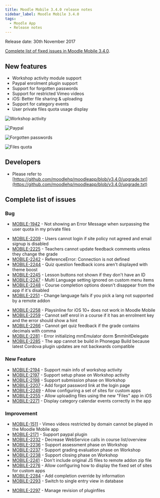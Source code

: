 ```yaml
---
title: Moodle Mobile 3.4.0 release notes
sidebar_label: Moodle Mobile 3.4.0
tags:
  - Moodle App
  - Release notes
---
```


Release date: 30th November 2017

[Complete list of fixed issues in Moodle Mobile 3.4.0](http://moodle.atlassian.net/secure/IssueNavigator!executeAdvanced.jspa?jqlQuery=project+%3D+mobile+and+resolution+%3D+fixed+AND+fixVersion+in+%28%223.4.0%22%29).

## New features

- Workshop activity module support
- Paypal enrolment plugin support
- Support for forgotten passwords
- Support for restricted Vimeo videos
- iOS: Better file sharing & uploading
- Support for category events
- User private files quota usage display

<div className="row">
<div className="col" style={{maxWidth: 300}}>

![Workshop activity](./_files/mm34001.png)

</div>
<div className="col" style={{maxWidth: 300}}>

![Paypal](./_files/mm34002.png)

</div>
</div><div className="row">
<div className="col" style={{maxWidth: 300}}>

![Forgotten passwords](./_files/mm34003.png)

</div>
<div className="col" style={{maxWidth: 300}}>

![Files quota](./_files/mm34004.png)

</div>
</div>

## Developers

- Please refer to [https://github.com/moodlehq/moodleapp/blob/v3.4.0/upgrade.txt](https://github.com/moodlehq/moodleapp/blob/v3.4.0/upgrade.txt)

## Complete list of issues

### Bug

- [MOBILE-1942](https://moodle.atlassian.net/browse/MOBILE-1942) - Not showing an Error Message when surpassing the user quota in my private files
<!-- cspell:disable-next-line -->
- [MOBILE-2209](https://moodle.atlassian.net/browse/MOBILE-2209) - Users cannot login if site policy not agreed and email signup is disabled
- [MOBILE-2225](https://moodle.atlassian.net/browse/MOBILE-2225) - Teachers cannot update feedback comments unless they change the grade
- [MOBILE-2242](https://moodle.atlassian.net/browse/MOBILE-2242) - ReferenceError: Connection is not defined
- [MOBILE-2244](https://moodle.atlassian.net/browse/MOBILE-2244) - Quiz question feedback icons aren't displayed with theme boost
- [MOBILE-2245](https://moodle.atlassian.net/browse/MOBILE-2245) - Lesson buttons not shown if they don't have an ID
- [MOBILE-2247](https://moodle.atlassian.net/browse/MOBILE-2247) - Multi Language setting ignored on custom menu items
- [MOBILE-2248](https://moodle.atlassian.net/browse/MOBILE-2248) - Course completion options doesn't disappear from the app if it's disabled
- [MOBILE-2251](https://moodle.atlassian.net/browse/MOBILE-2251) - Change language fails if you pick a lang not supported by a remote addon
<!-- cspell:disable-next-line -->
- [MOBILE-2258](https://moodle.atlassian.net/browse/MOBILE-2258) - Playsinline for iOS 10+ does not work in Moodle Mobile
- [MOBILE-2259](https://moodle.atlassian.net/browse/MOBILE-2259) - Cannot self enrol in a course if it has an enrolment key and the error should show a hint
- [MOBILE-2266](https://moodle.atlassian.net/browse/MOBILE-2266) - Cannot get quiz feedback if the grade contains decimals with comma
- [MOBILE-2281](https://moodle.atlassian.net/browse/MOBILE-2281) - Error initializing mmEmulator dorm $mmInitDelegate
- [MOBILE-2285](https://moodle.atlassian.net/browse/MOBILE-2285) - The app cannot be build in Phonegap Build because latest Cordova plugin updates are not backwards compatible

### New Feature

- [MOBILE-2194](https://moodle.atlassian.net/browse/MOBILE-2194) - Support main info of workshop activity
- [MOBILE-2197](https://moodle.atlassian.net/browse/MOBILE-2197) - Support setup phase on Workshop activity
- [MOBILE-2198](https://moodle.atlassian.net/browse/MOBILE-2198) - Support submission phase on Workshop
- [MOBILE-2207](https://moodle.atlassian.net/browse/MOBILE-2207) - Add forgot password link at the login page
- [MOBILE-2249](https://moodle.atlassian.net/browse/MOBILE-2249) - Allow configuring a set of sites for custom apps
- [MOBILE-2255](https://moodle.atlassian.net/browse/MOBILE-2255) - Allow uploading files using the new "Files" app in iOS
- [MOBILE-2271](https://moodle.atlassian.net/browse/MOBILE-2271) - Display category calendar events correctly in the app

### Improvement

- [MOBILE-1511](https://moodle.atlassian.net/browse/MOBILE-1511) - Vimeo videos restricted by domain cannot be played in the Moodle Mobile app
- [MOBILE-2171](https://moodle.atlassian.net/browse/MOBILE-2171) - Support paypal plugin
- [MOBILE-2232](https://moodle.atlassian.net/browse/MOBILE-2232) - Decrease WebService calls in course list/overview
- [MOBILE-2236](https://moodle.atlassian.net/browse/MOBILE-2236) - Support assessment phase on Workshop
- [MOBILE-2237](https://moodle.atlassian.net/browse/MOBILE-2237) - Support grading evaluation phase on Workshop
- [MOBILE-2238](https://moodle.atlassian.net/browse/MOBILE-2238) - Support closing phase on Workshop
- [MOBILE-2241](https://moodle.atlassian.net/browse/MOBILE-2241) - Don't include original JS files to remote addon zip file
- [MOBILE-2276](https://moodle.atlassian.net/browse/MOBILE-2276) - Allow configuring how to display the fixed set of sites for custom apps
- [MOBILE-2284](https://moodle.atlassian.net/browse/MOBILE-2284) - Add completion override by information
- [MOBILE-2293](https://moodle.atlassian.net/browse/MOBILE-2293) - Switch to single entry view in database
<!-- cspell:disable-next-line -->
- [MOBILE-2297](https://moodle.atlassian.net/browse/MOBILE-2297) - Manage revision of pluginfiles
